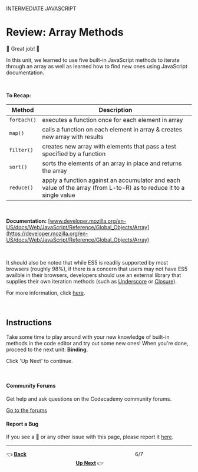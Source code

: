 INTERMEDIATE JAVASCRIPT

# Review: Array Methods #

:seedling: Great job! :seedling:  

In this unit, we learned to use five built-in JavaScript methods to iterate through an array as well as learned how to find new ones using JavaScript documentation.

<br />

**To Recap:**

| Method | Description |
| --- | --- |
| `forEach()` | executes a function once for each element in array |
| `map()`     | calls a function on each element in array & creates new array with results |
| `filter()`  | creates new array with elements that pass a test specified by a function |
| `sort()`    | sorts the elements of an array in place and returns the array |
| `reduce()`  | apply a function against an accumulator and each value of the array (from L-to-R) as to reduce it to a single value |

<br />

**Documentation:** [www.developer.mozilla.org/en-US/docs/Web/JavaScript/Reference/Global_Objects/Array](https://developer.mozilla.org/en-US/docs/Web/JavaScript/Reference/Global_Objects/Array)

<br />

It should also be noted that while ES5 is readily supported by most browsers (roughly 98%), if there is a concern that users may not have ES5 availble in their browsers, developers should use an external library that supplies their own iteration methods (such as [Underscore](http://underscorejs.org/) or [Closure](https://developers.google.com/closure/library/)).

For more information, click [here](https://stackoverflow.com/questions/950087/how-do-i-include-a-javascript-file-in-another-javascript-file).

<br />

## Instructions ##

Take some time to play around with your new knowledge of built-in methods in the code editor and try out some new ones! When you're done, proceed to the next unit: **Binding**.

Click 'Up Next' to continue.

<br />

#### Community Forums ####
Get help and ask questions on the Codecademy community forums.

[Go to the forums](https://discuss.codecademy.com/c/javascript)

#### Report a Bug ####
If you see a :bug: or any other issue with this page, please report it [here](http://www1.nyc.gov/nyc-resources/categories/environment/animal-control-welfare/index.page).

---

:point_left: **[Back](exercise5.md)**
&nbsp; &nbsp; &nbsp; &nbsp; &nbsp; &nbsp; &nbsp; &nbsp; &nbsp; &nbsp; &nbsp; &nbsp; &nbsp; &nbsp; &nbsp; &nbsp; &nbsp; &nbsp; &nbsp; &nbsp; 
&nbsp; &nbsp; &nbsp; &nbsp; &nbsp; &nbsp; &nbsp; &nbsp; &nbsp; &nbsp; &nbsp; &nbsp; &nbsp; &nbsp; &nbsp; &nbsp; &nbsp; 6/7
&nbsp; &nbsp; &nbsp; &nbsp; &nbsp; &nbsp; &nbsp; &nbsp; &nbsp; &nbsp; &nbsp; &nbsp; &nbsp; &nbsp; &nbsp; &nbsp; &nbsp; &nbsp; &nbsp; &nbsp;
&nbsp; &nbsp; &nbsp; &nbsp; &nbsp; &nbsp; &nbsp; &nbsp; &nbsp; &nbsp; &nbsp; &nbsp; &nbsp; &nbsp; &nbsp; &nbsp; &nbsp; &nbsp; &nbsp; &nbsp;
**[Up Next](return.md)** :point_right:
